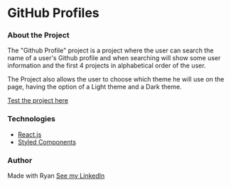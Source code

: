 <h1> GitHub Profiles</h1>

<h3>About the Project</h3>

<p> The "Github Profile" project is a project where the user can search the name of a user's Github profile and when searching will show some user information and the first 4 projects in alphabetical order of the user. </p>

<p> The Project also allows the user to choose which theme he will use on the page, having the option of a Light theme and a Dark theme. </p>

<a href='https://github-profile-project.netlify.app/'> Test the project here </a>

<h3 >Technologies</h3>
<ul>
    <li> <a href='https://pt-br.reactjs.org/'> React.js </a> </li>
    <li> <a href='https://styled-components.com/'> Styled Components </a> </li>
</ul>

<h3> Author </h3>

Made with Ryan [See my LinkedIn](https://www.linkedin.com/in/ryanns7/)
